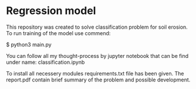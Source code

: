 # Regression model 

This repository was created to solve classification problem for soil erosion.
To run training of the model use commend: 

$ python3 main.py

You can follow all my thought-process by jupyter notebook that can be find under name: classification.ipynb

To install all necessery modules requirements.txt file has been given.
The report.pdf contain brief summary of the problem and possible development.
